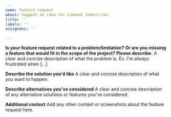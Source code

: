 ```yaml
---
name: Feature request
about: Suggest an idea for Liminal Industries
title: ''
labels: ''
assignees: ''

---
```


**Is your feature request related to a problem/limitation? Or are you missing a feature that would fit in the scope of the project? Please describe.**
A clear and concise description of what the problem is. Ex. I'm always frustrated when [...]

**Describe the solution you'd like**
A clear and concise description of what you want to happen.

**Describe alternatives you've considered**
A clear and concise description of any alternative solutions or features you've considered.

**Additional context**
Add any other context or screenshots about the feature request here.
